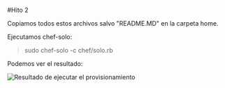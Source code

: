 #Hito 2

Copiamos todos estos archivos salvo "README.MD" en la carpeta home.

Ejecutamos chef-solo:
> sudo chef-solo -c chef/solo.rb

Podemos ver el resultado:

![Resultado de ejecutar el provisionamiento](https://user-images.githubusercontent.com/6977775/32692916-21129682-c721-11e7-8866-3cb6eaf4da65.png)
